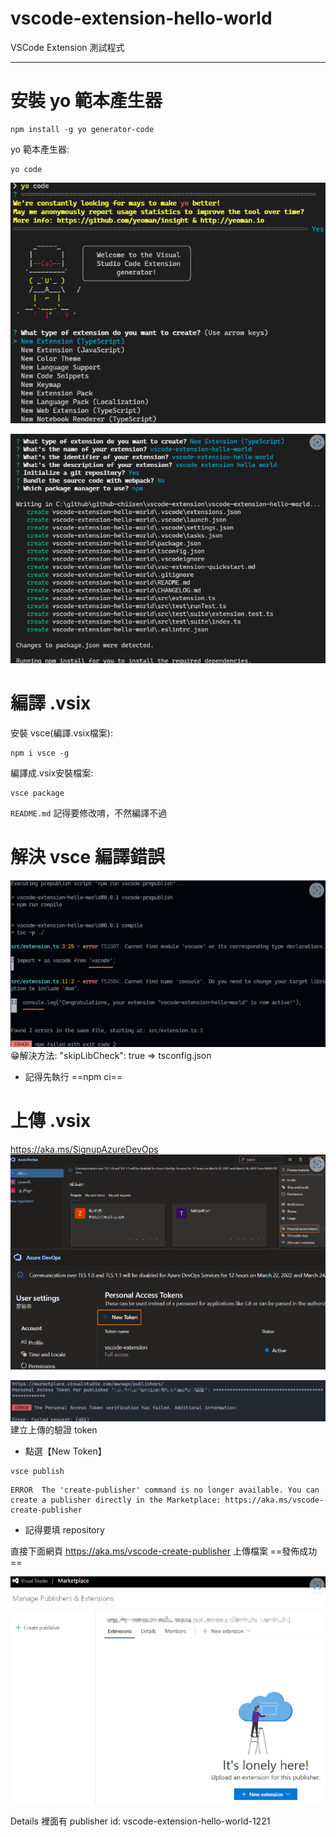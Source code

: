 # vscode-extension-hello-world

VSCode Extension 測試程式

---

# 安裝 yo 範本產生器

```bash=
npm install -g yo generator-code
```

yo 範本產生器:
```bash=
yo code
```

![yo code](./docs/images/yo_code_01.png)

![yo code](./docs/images/yo_code_02.png)

# 編譯 .vsix
安裝 vsce(編譯.vsix檔案):
```bash=
npm i vsce -g
```

編譯成.vsix安裝檔案:
```bash=
vsce package
```
`README.md` 記得要修改唷，不然編譯不過

# 解決 vsce 編譯錯誤
![編譯錯誤](./docs/images/yo_code_03.png)
😁解決方法: "skipLibCheck": true => tsconfig.json
* 記得先執行 ==npm ci==

# 上傳 .vsix
https://aka.ms/SignupAzureDevOps
![AzureDevOps](./docs/images/yo_code_04.png)

![Personal Access Tokens](./docs/images/yo_code_05.png)
建立上傳的驗證 token
- 點選【New Token】
```bash=
vsce publish
```

```bash=
ERROR  The 'create-publisher' command is no longer available. You can create a publisher directly in the Marketplace: https://aka.ms/vscode-create-publisher
```
* 記得要填 repository

直接下面網頁 https://aka.ms/vscode-create-publisher 上傳檔案
==發佈成功==

![create-publisher](./docs/images/yo_code_06.png)

Details 裡面有 publisher id: vscode-extension-hello-world-1221

